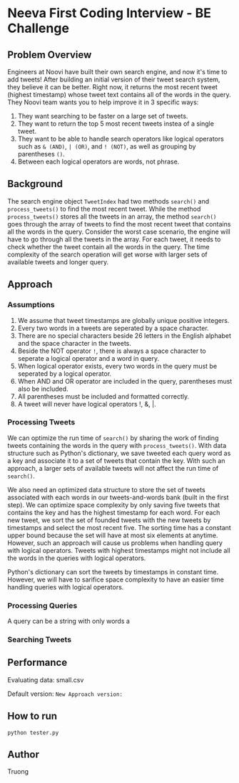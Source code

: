 # Neeva First Coding Interview - BE Challenge

## Problem Overview

Engineers at Noovi have built their own search engine, and now it's time to add tweets! After building an initial version of their tweet search system, they believe it can be better. Right now, it returns the most recent tweet (highest timestamp) whose tweet text contains all of the words in the query. They Noovi team wants you to help improve it in 3 specific ways:

1. They want searching to be faster on a large set of tweets.
2. They want to return the top 5 most recent tweets instea of a single tweet.
3. They want to be able to handle search operators like logical operators such as `& (AND)`, `| (OR)`, and `! (NOT)`, as well as grouping by parentheses `()`.
4. Between each logical operators are words, not phrase.

## Background

The search engine object `TweetIndex` had two methods `search()` and `process_tweets()` to find the most recent tweet. While the method `process_tweets()` stores all the tweets in an array, the method `search()` goes through the array of tweets to find the most recent tweet that contains all the words in the query. Consider the worst case scenario, the engine will have to go through all the tweets in the array. For each tweet, it needs to check whether the tweet contain all the words in the query. The time complexity of the search operation will get worse with larger sets of available tweets and longer query. 

## Approach

### Assumptions

1. We assume that tweet timestamps are globally unique positive integers.
2. Every two words in a tweets are seperated by a space character.
3. There are no special characters beside 26 letters in the English alphabet and the space character in the tweets.
4. Beside the NOT operator `!`, there is always a space character to seperate a logical operator and a word in query.
5. When logical operator exists, every two words in the query must be seperated by a logical operator.
6. When AND and OR operator are included in the query, parentheses must also be included.
7. All parentheses must be included and formatted correctly.
8. A tweet will never have logical operators !, &, |.

### Processing Tweets

We can optimize the run time of `search()` by sharing the work of finding tweets containing the words in the query with `process_tweets()`. With data structure such as Python's dictionary, we save tweeted each query word as a key and associate it to a set of tweets that contain the key. With such an approach, a larger sets of available tweets will not affect the run time of `search()`.

We also need an optimized data structure to store the set of tweets associated with each words in our tweets-and-words bank (built in the first step). We can optimize space complexity by only saving five tweets that contains the key and has the highest timestamp for each word. For each new tweet, we sort the set of founded tweets with the new tweets by timestamps and select the most recent five. The sorting time has a constant upper bound because the set will have at most six elements at anytime. However, such an approach will cause us problems when handling query with logical operators. Tweets with highest timestamps might not include all the words in the queries with logical operators. 

Python's dictionary can sort the tweets by timestamps in constant time. However, we will have to sarifice space complexity to have an easier time handling queries with logical operators. 

### Processing Queries

A query can be a string with only words a

### Searching Tweets


## Performance

Evaluating data: small.csv

Default version:
``
New Approach version:
``

## How to run

`
python tester.py
`

## Author

Truong
